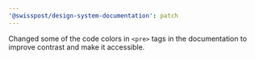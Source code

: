 ```yaml
---
'@swisspost/design-system-documentation': patch
---
```


Changed some of the code colors in `<pre>` tags in the documentation to improve contrast and make it accessible.
